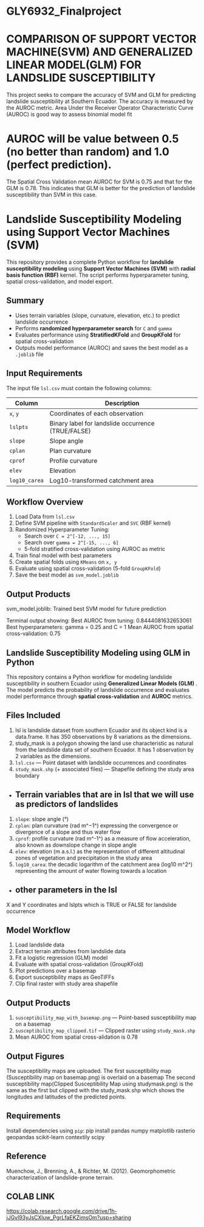 # GLY6932_Finalproject
# COMPARISON OF SUPPORT VECTOR MACHINE(SVM) AND GENERALIZED LINEAR MODEL(GLM) FOR LANDSLIDE SUSCEPTIBILITY

This project seeks to compare the accuracy of SVM and GLM for predicting landslide susceptibility at Southern Ecuador. The accuracy is measured by the AUROC metric.
Area Under the Receiver Operator Characteristic Curve (AUROC) is good way to assess binomial model fit
# AUROC will be value between 0.5 (no better than random) and 1.0 (perfect prediction).
The Spatial Cross Validation mean AUROC for SVM is 0.75 and that for the GLM is 0.78.
This indicates that GLM is better for the prediction of landslide susceptibility than SVM in this case.

# Landslide Susceptibility Modeling using Support Vector Machines (SVM)

This repository provides a complete Python workflow for **landslide susceptibility modeling** using **Support Vector Machines (SVM)** with **radial basis function (RBF)** kernel. The script performs hyperparameter tuning, spatial cross-validation, and model export.

##  Summary

- Uses terrain variables (slope, curvature, elevation, etc.) to predict landslide occurrence
- Performs **randomized hyperparameter search** for `C` and `gamma`
- Evaluates performance using **StratifiedKFold** and **GroupKFold** for spatial cross-validation
- Outputs model performance (AUROC) and saves the best model as a `.joblib` file


##  Input Requirements

The input file `lsl.csv` must contain the following columns:

| Column         | Description                                 |
|----------------|---------------------------------------------|
| `x`, `y`       | Coordinates of each observation             |
| `lslpts`       | Binary label for landslide occurrence (TRUE/FALSE) |
| `slope`        | Slope angle                                 |
| `cplan`        | Plan curvature                              |
| `cprof`        | Profile curvature                           |
| `elev`         | Elevation                                   |
| `log10_carea`  | Log10-transformed catchment area            |


## Workflow Overview

1. Load Data from `lsl.csv`
2. Define SVM pipeline with `StandardScaler` and `SVC` (RBF kernel)
3. Randomized Hyperparameter Tuning:
   - Search over `C = 2^[-12, ..., 15]`
   - Search over `gamma = 2^[-15, ..., 6]`
   - 5-fold stratified cross-validation using AUROC as metric
4. Train final model with best parameters
5. Create spatial folds using `KMeans` on `x, y`
6. Evaluate using spatial cross-validation (5-fold `GroupKFold`)
7. Save the best model as `svm_model.joblib`


##  Output Products
svm_model.joblib: Trained best SVM model for future prediction

Terminal output showing:
Best AUROC from tuning: 0.8444081632653061
Best hyperparameters: gamma = 0.25 and C = 1
Mean AUROC from spatial cross-validation: 0.75


## Landslide Susceptibility Modeling using GLM in Python

This repository contains a Python workflow for modeling landslide susceptibility in southern Ecuador using **Generalized Linear Models (GLM)** . The model predicts the probability of landslide occurrence and evaluates model performance through **spatial cross-validation** and **AUROC** metrics.

## Files Included
1. lsl is landslide dataset from southern Ecuador and its object kind is a data.frame. It has 350 observations by 8 variations as the dimensions.
2. study_mask is a polygon showing the land use characteristic as natural from the landslide data set of southern Ecuador. It has 1 observation by 2 variables as the dimensions.
3. `lsl.csv` — Point dataset with landslide occurrences and coordinates
4. `study_mask.shp` (+ associated files) — Shapefile defining the study area boundary
  
- ## Terrain variables that are in lsl that we will use as predictors of landslides
1. `slope`:  slope angle (°)
2. `cplan`: plan curvature (rad m^−1^) expressing the convergence or divergence of a slope and thus water flow
3. `cprof`: profile curvature (rad m^-1^) as a measure of flow acceleration, also known as downslope change in slope angle
4. `elev`: elevation (m a.s.l.) as the representation of different altitudinal zones of vegetation and precipitation in the study area
5. `log10_carea`: the decadic logarithm of the catchment area (log10 m^2^) representing the amount of water flowing towards a location

- ## other parameters in the lsl
X and Y coordinates and lslpts which is TRUE or FALSE for landslide occurrence

## Model Workflow
1. Load landslide data 
2. Extract terrain attributes from landslide data
3. Fit a logistic regression (GLM) model
4. Evaluate with spatial cross-validation (GroupKFold)
5. Plot predictions over a basemap
6. Export susceptibility maps as GeoTIFFs
7. Clip final raster with study area shapefile

##  Output Products
1. `susceptibility_map_with_basemap.png` — Point-based susceptibility map on a basemap
2. `susceptibility_map_clipped.tif` — Clipped raster using `study_mask.shp`
3. Mean AUROC from spatial cross-alidation is 0.78

## Output Figures
The susceptibility maps are uploaded.
The first susceptibility map (Susceptibility map on basemap.png) is overlaid on a basemap
The second susceptibility map(Clipped Susceptibility Map using studymask.png) is the same as the first but clipped with the study_mask.shp which shows the longitudes and latitudes of the predicted points.

##  Requirements

Install dependencies using `pip`:
pip install pandas numpy matplotlib rasterio geopandas scikit-learn contextily scipy


##  Reference
Muenchow, J., Brenning, A., & Richter, M. (2012). Geomorphometric characterization of landslide-prone terrain.

##  COLAB LINK
https://colab.research.google.com/drive/1h-jJGvl93yJsCXluw_PgrLfaEKZimsOm?usp=sharing


